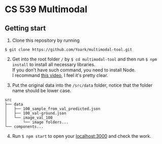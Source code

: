 # CS 539 Multimodal
## Getting start
1. Clone this repository by running
```
$ git clone https://github.com/Yoark/multimodal-tool.git
```

2. Get into the root folder `/` by `$ cd multimodal-tool` and then run `$ npm install` to install all necessary libraries.  
If you don't have such command, you need to install Node.  
I recommand [this video](https://www.youtube.com/watch?v=9hb_0TZ_MVI&list=PLC3y8-rFHvwgg3vaYJgHGnModB54rxOk3&index=2), I feel it's pretty clear.  

3. Put the original data into the `/src/data` folder, notice that the folder name should be lower case.  
```
src
├── data
│   ├── 100_sample_from_val_predicted.json
│   ├── 100_val-ground.json
│   └── image_val_100
│       └── image folders...
└── components...
```

4. Run `$ npm start` to open your [localhost:3000](http://localhost:3000/) and check the work.